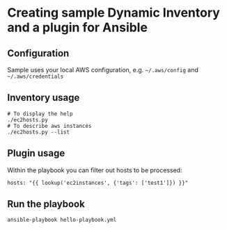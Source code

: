 # Creating sample Dynamic Inventory and a plugin for Ansible

## Configuration
Sample uses your local AWS configuration, e.g. `~/.aws/config` and `~/.aws/credentials`

## Inventory usage

    # To display the help
    ./ec2hosts.py
    # To describe aws instances
    ./ec2hosts.py --list


## Plugin usage

Within the playbook you can filter out hosts to be processed:

    hosts: "{{ lookup('ec2instances', {'tags': ['test1']}) }}"

## Run the playbook

    ansible-playbook hello-playbook.yml



